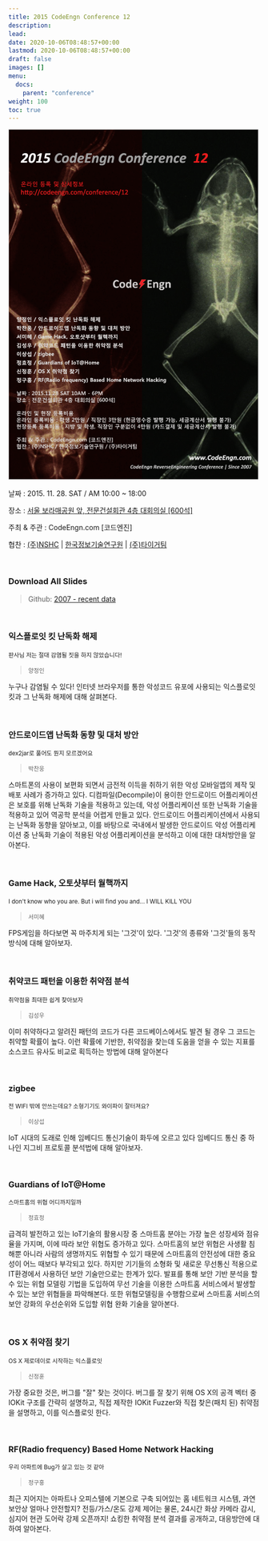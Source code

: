 ```yaml
---
title: 2015 CodeEngn Conference 12
description: 
lead: 
date: 2020-10-06T08:48:57+00:00
lastmod: 2020-10-06T08:48:57+00:00
draft: false
images: []
menu:
  docs:
    parent: "conference"
weight: 100
toc: true
---
```


<img class="img-fluid lazyload blur-up border-0" data-sizes=auto src=codeengn_conference_12_poster.png alt=Rectangle>
<br />

날짜 : 2015. 11. 28. SAT / AM 10:00 ~ 18:00 

장소 : <a href='https://map.naver.com/local/siteview.nhn?code=19039533' target='_blank'>서울 보라매공원 앞, 전문건설회관 4층 대회의실 [600석]</a>

주최 & 주관 : CodeEngn.com [코드엔진] &nbsp;

협찬 : <a href='https://www.nshc.net' target='_blank'>(주)NSHC</a> | <a href='https://kitri.re.kr' target='_blank'>한국정보기술연구원</a> | <a href='http://tigerteam.kr' target='_blank'>(주)타이거팀</a>

<br />

### Download All Slides

> Github: <a href='https://github.com/codeengn/codeengn-conference' target='_blank'>2007 - recent data</a>

<br />


### 익스플로잇 킷 난독화 해제

<small>판사님 저는 절대 감염될 짓을 하지 않았습니다!</small>

> <small>양정인</small>

누구나 감염될 수 있다! 인터넷 브라우저를 통한 악성코드 유포에 사용되는 익스플로잇 킷과 그 난독화 해제에 대해 살펴본다.


<br />

### 안드로이드앱 난독화 동향 및 대처 방안

<small>dex2jar로 풀어도 뭔지 모르겠어요</small>

> <small>박찬웅</small>


스마트폰의 사용이 보편화 되면서 금전적 이득을 취하기 위한 악성 모바일앱의 제작 및 배포 사례가 증가하고 있다. 디컴파일(Decompile)이 용이한 안드로이드 어플리케이션은 보호를 위해 난독화 기술을 적용하고 있는데, 악성 어플리케이션 또한 난독화 기술을 적용하고 있어 역공학 분석을 어렵게 만들고 있다. 안드로이드 어플리케이션에서 사용되는 난독화 동향을 알아보고, 이를 바탕으로 국내에서 발생한 안드로이드 악성 어플리케이션 중 난독화 기술이 적용된 악성 어플리케이션을 분석하고 이에 대한 대처방안을 알아본다.


<br />

### Game Hack, 오토샷부터 월핵까지

<small>I don't know who you are. But i will find you and... I WILL KILL YOU</small>

> <small>서미혜</small>


FPS게임을 하다보면 꼭 마주치게 되는 '그것'이 있다. '그것'의 종류와 '그것'들의 동작 방식에 대해 알아보자.


<br />

### 취약코드 패턴을 이용한 취약점 분석

<small>취약점을 최대한 쉽게 찾아보자</small>

> <small>김성우</small>


이미 취약하다고 알려진 패턴의 코드가 다른 코드베이스에서도 발견 될 경우 그 코드는 취약할 확률이 높다. 이런 확률에 기반한, 취약점을 찾는데 도움을 얻을 수 있는 지표를 소스코드 유사도 비교로 획득하는 방법에 대해 알아본다


<br />

### zigbee

<small>전 WIFI 밖에 안쓰는데요? 소형기기도 와이파이 잘터져요?</small>

> <small>이상섭</small>


IoT 시대의 도래로 인해 임베디드 통신기술이 화두에 오르고 있다 임베디드 통신 중 하나인 지그비 프로토콜 분석법에 대해 알아보자.


<br />

### Guardians of IoT@Home

<small>스마트홈의 위협 어디까지일까</small>

> <small>정효정</small>


급격히 발전하고 있는 IoT기술의 활용시장 중 스마트홈 분야는 가장 높은 성장세와 점유율을 가지며, 이에 따라 보안 위협도 증가하고 있다. 스마트홈의 보안 위협은 사생활 침해뿐 아니라 사람의 생명까지도 위협할 수 있기 때문에 스마트홈의 안전성에 대한 중요성이 어느 때보다 부각되고 있다. 하지만 기기들의 소형화 및 새로운 무선통신 적용으로 IT환경에서 사용하던 보안 기술만으로는 한계가 있다. 발표를 통해 보안 기반 분석을 할 수 있는 위협 모델링 기법을 도입하여 무선 기술을 이용한 스마트홈 서비스에서 발생할 수 있는 보안 위협들을 파악해본다. 또한 위협모델링을 수행함으로써 스마트홈 서비스의 보안 강화의 우선순위와 도입할 위협 완화 기술을 알아본다.


<br />

### OS X 취약점 찾기

<small>OS X 제로데이로 시작하는 익스플로잇</small>

> <small>신정훈</small>


가장 중요한 것은, 버그를 "잘" 찾는 것이다. 버그를 잘 찾기 위해 OS X의 공격 벡터 중 IOKit 구조를 간략히 설명하고, 직접 제작한 IOKit Fuzzer와 직접 찾은(패치 된) 취약점을 설명하고, 이를 익스플로잇 한다.


<br />

### RF(Radio frequency) Based Home Network Hacking

<small>우리 아파트에 Bug가 살고 있는 것 같아</small>

> <small>정구홍</small>


최근 지어지는 아파트나 오피스텔에 기본으로 구축 되어있는 홈 네트워크 시스템, 과연 보안상 얼마나 안전할지? 전등/가스/온도 강제 제어는 물론, 24시간 화상 카메라 감시, 심지어 현관 도어락 강제 오픈까지! 쇼킹한 취약점 분석 결과를 공개하고, 대응방안에 대하여 알아본다.

